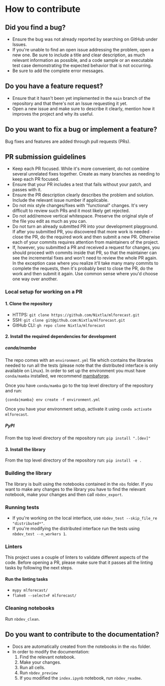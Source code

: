 # How to contribute

## Did you find a bug?

* Ensure the bug was not already reported by searching on GitHub under Issues.
* If you're unable to find an open issue addressing the problem, open a new one. Be sure to include a title and clear description, as much relevant information as possible, and a code sample or an executable test case demonstrating the expected behavior that is not occurring.
* Be sure to add the complete error messages.

## Do you have a feature request?

* Ensure that it hasn't been yet implemented in the `main` branch of the repository and that there's not an Issue requesting it yet.
* Open a new issue and make sure to describe it clearly, mention how it improves the project and why its useful.

## Do you want to fix a bug or implement a feature?

Bug fixes and features are added through pull requests (PRs).

##  PR submission guidelines

* Keep each PR focused. While it's more convenient, do not combine several unrelated fixes together. Create as many branches as needing to keep each PR focused.
* Ensure that your PR includes a test that fails without your patch, and passes with it.
* Ensure the PR description clearly describes the problem and solution. Include the relevant issue number if applicable.
* Do not mix style changes/fixes with "functional" changes. It's very difficult to review such PRs and it most likely get rejected.
* Do not add/remove vertical whitespace. Preserve the original style of the file you edit as much as you can.
* Do not turn an already submitted PR into your development playground. If after you submitted PR, you discovered that more work is needed - close the PR, do the required work and then submit a new PR. Otherwise each of your commits requires attention from maintainers of the project.
* If, however, you submitted a PR and received a request for changes, you should proceed with commits inside that PR, so that the maintainer can see the incremental fixes and won't need to review the whole PR again. In the exception case where you realize it'll take many many commits to complete the requests, then it's probably best to close the PR, do the work and then submit it again. Use common sense where you'd choose one way over another.

### Local setup for working on a PR

#### 1. Clone the repository
* HTTPS: `git clone https://github.com/Nixtla/mlforecast.git`
* SSH: `git clone git@github.com:Nixtla/mlforecast.git`
* GitHub CLI: `gh repo clone Nixtla/mlforecast`

#### 2. Install the required dependencies for development
##### conda/mamba
The repo comes with an `environment.yml` file which contains the libraries needed to run all the tests (please note that the distributed interface is only available on Linux). In order to set up the environment you must have `conda/mamba` installed, we recommend [mambaforge](https://github.com/conda-forge/miniforge#mambaforge).

Once you have `conda/mamba` go to the top level directory of the repository and run:
```
{conda|mamba} env create -f environment.yml
```

Once you have your environment setup, activate it using `conda activate mlforecast`.
##### PyPI
From the top level directory of the repository run: `pip install ".[dev]"`

#### 3. Install the library
From the top level directory of the repository run: `pip install -e .`

### Building the library
The library is built using the notebooks contained in the `nbs` folder. If you want to make any changes to the library you have to find the relevant notebook, make your changes and then call `nbdev_export`.

### Running tests

* If you're working on the local interface, use `nbdev_test --skip_file_re "distributed*"`.
* If you're modifying the distributed interface run the tests using `nbdev_test --n_workers 1`.
### Linters
This project uses a couple of linters to validate different aspects of the code. Before opening a PR, please make sure that it passes all the linting tasks by following the next steps.

#### Run the linting tasks
* `mypy mlforecast/`
* `flake8 --select=F mlforecast/`

### Cleaning notebooks
Run `nbdev_clean`.
## Do you want to contribute to the documentation?

* Docs are automatically created from the notebooks in the `nbs` folder.
* In order to modify the documentation:
    1. Find the relevant notebook.
    2. Make your changes.
    3. Run all cells.
    4. Run `nbdev_preview`
    5. If you modified the `index.ipynb` notebook, run `nbdev_readme`.
